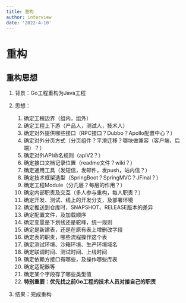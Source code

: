```yaml
---
title: 重构
author: interview
date: '2022-4-10'
---
```




# 重构

## 重构思想
1. 背景：Go工程重构为Java工程
2. 思想：
    1. 确定工程边界（组内，组外）
    2. 确定工程上下游（产品人，测试人，技术人）
    3. 确定对外提供哪些接口（RPC接口？Dubbo？Apollo配置中心？）
    4. 确定对外分页方式（分页组件？平滑迁移？哪块做兼容（客户端，后端）？）
    5. 确定对外API命名规则（apiV2？）
    6. 确定接口文档记录位置（readme文件？wiki？）
    7. 确定通用工具（发短信，发邮件，发push，站内信？）
    8. 确定技术框架选型（SpringBoot？SpringMVC？JFinal？）
    9. 确定工程Module（分几层？每层的作用？）
    10. 确定内部职责及交互（多人参与重构，每人职责？）
    11. 确定开发、测试、线上的开发分支，及部署环境
    12. 确定推送到仓库时，SNAPSHOT、RELEASE版本的差异
    13. 确定配置文件，及加载顺序
    14. 确定变量是下划线还是驼峰，统一规则
    15. 确定是新建表，还是在原有表上增删改字段
    16. 确定表的职责，哪些流程操作这个表
    17. 确定测试环境、沙箱环境、生产环境域名
    18. 确定联调时间、测试时间、上线时间
    19. 确定依赖方接口有哪些，及操作哪些库表
    20. 确定适配器等
    21. 确定某个字段存了哪些类型值
    22. **特别重要：优先找之前Go工程的技术人员对接自己的职责**
    
    
3. 结果：完成重构

